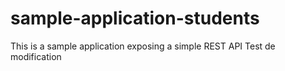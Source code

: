 # sample-application-students
 This is a sample application exposing a simple REST API
Test de modification

